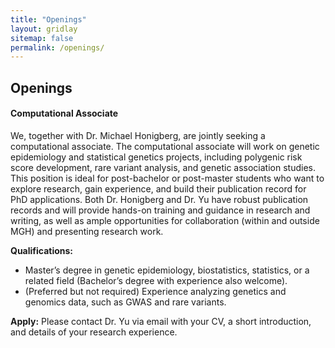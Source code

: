 ```yaml
---
title: "Openings"
layout: gridlay
sitemap: false
permalink: /openings/
---
```


<style>
img{
  border-radius: 10px;
}
.col-md-3 {
  margin-top:10px;
  margin-bottom:10px;
  padding:0px;
  display:block;
  overflow:hidden;
  text-align:center;
  display: table-cell;
  background: white;
  border-radius: 20px;
  height: auto;
}
iframe {
  margin:0;
  padding:0;
  width: 175px;
  display: inline;
  vertical-align: middle;
}
</style>

## Openings
<div class="jumbotron">
<div class="col-md-12 col-sm-12">
<h4>Computational Associate</h4>

We, together with Dr. Michael Honigberg, are jointly seeking a computational associate. The computational associate will work on genetic epidemiology and statistical genetics projects, including polygenic risk score development, rare variant analysis, and genetic association studies. This position is ideal for post-bachelor or post-master students who want to explore research, gain experience, and build their publication record for PhD applications. Both Dr. Honigberg and Dr. Yu have robust publication records and will provide hands-on training and guidance in research and writing, as well as ample opportunities for collaboration (within and outside MGH) and presenting research work.

**Qualifications:** 
- Master’s degree in genetic epidemiology, biostatistics, statistics, or a related field (Bachelor’s degree with experience also welcome).
- (Preferred but not required) Experience analyzing genetics and genomics data, such as GWAS and rare variants.

**Apply:** Please contact Dr. Yu via email with your CV, a short introduction, and details of your research experience. 

</div>
</div>

